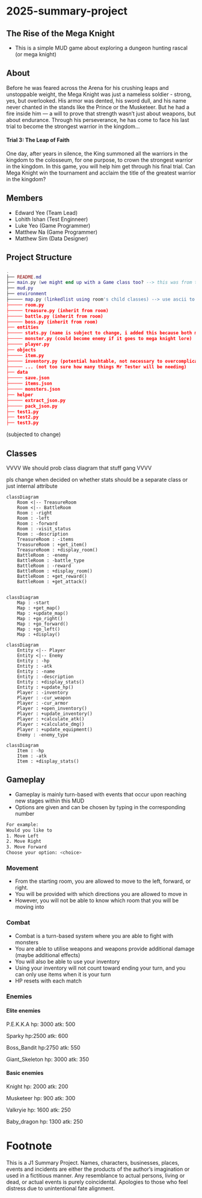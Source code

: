 # 2025-summary-project
## The Rise of the Mega Knight 
- This is a simple MUD game about exploring a dungeon hunting rascal (or mega knight) 

## About
Before he was feared across the Arena for his crushing leaps and unstoppable weight, the Mega Knight was just a nameless soldier - strong, yes, but overlooked. His armor was dented, his sword dull, and his name never chanted in the stands like the Prince or the Musketeer. But he had a fire inside him — a will to prove that strength wasn’t just about weapons, but about endurance. Through his perseverance, he has come to face his last trial to become the strongest warrior in the kingdom… 

 #### Trial 3: The Leap of Faith 
 One day, after years in silence, the King summoned all the warriors in the kingdom to the colosseum, for one purpose, to crown the strongest warrior in the kingdom.
In this game, you will help him get through his final trial. Can Mega Knight win the tournament and acclaim the title of the greatest warrior in the kingdom?

## Members

- Edward Yee (Team Lead)
- Lohith Ishan (Test Enginneer)
- Luke Yeo (Game Programmer)
- Matthew Na (Game Programmer)
- Matthew Sim (Data Designer)

## Project Structure

```lua
.
├── README.md
├── main.py (we might end up with a Game class too? --> this was from the template so see how)
├── mud.py
├── environment
├───── map.py (linkedlist using room's child classes) --> use ascii to show which room player is at (use a 2d array and hardcode the entire map, find exact cooridinates and display on map)
├───── room.py
├───── treasure.py (inherit from room)
├───── battle.py (inherit from room)
├───── boss.py (inherit from room)
├── entities
├───── stats.py (name is subject to change, i added this because both monster and player have stats(id assume) --> inheritance, maybe polymorphic method actions() also?)
├───── monster.py (could become enemy if it goes to mega knight lore)
├───── player.py 
├── objects
├───── item.py
├───── inventory.py (potential hashtable, not necessary to overcomplicate though)
├───── ... (not too sure how many things Mr Tester will be needing)
├── data
├───── save.json
├───── items.json
├───── monsters.json 
├── helper
├───── extract_json.py
├───── pack_json.py
├── test1.py
├── test2.py
├── test3.py 
```
(subjected to change)

## Classes 

VVVV We should prob class diagram that stuff gang VVVV

pls change when decided on whether stats should be a separate class or just internal attribute
```mermaid
classDiagram
    Room <|-- TreasureRoom
    Room <|-- BattleRoom
    Room : -right
    Room : -left
    Room : -forward
    Room : -visit_status
    Room : -description
    TreasureRoom : -items
    TreasureRoom : +get_item()
    TreasureRoom : +display_room()
    BattleRoom : -enemy
    BattleRoom : -battle_type
    BattleRoom : -reward
    BattleRoom : +display_room()
    BattleRoom : +get_reward()
    BattleRoom : +get_attack()
    
```
```mermaid
classDiagram
    Map : -start
    Map : +get_map()
    Map : +update_map()
    Map : +go_right()
    Map : +go_forward()
    Map : +go_left()
    Map : +display()
```
```mermaid
classDiagram
    Entity <|-- Player
    Entity <|-- Enemy
    Entity : -hp
    Entity : -atk
    Entity : -name
    Entity : -description
    Entity : +display_stats()
    Entity : +update_hp()
    Player : -inventory
    Player : -cur_weapon
    Player : -cur_armor
    Player : +open_inventory()
    Player : +update_inventory()
    Player : +calculate_atk()
    Player : +calculate_dmg()
    Player : +update_equipment()
    Enemy : -enemy_type
```
```mermaid
classDiagram
    Item : -hp
    Item : -atk
    Item : +display_stats()
```

## Gameplay

- Gameplay is mainly turn-based with events that occur upon reaching new stages within this MUD
- Options are given and can be chosen by typing in the corresponding number

```bash
For example:
Would you like to
1. Move Left
2. Move Right
3. Move Forward
Choose your option: <choice>
```

### Movement

- From the starting room, you are allowed to move to the left, forward, or right.
- You will be provided with which directions you are allowed to move in
- However, you will not be able to know which room that you will be moving into

### Combat

- Combat is a turn-based system where you are able to fight with monsters
- You are able to utilise weapons and weapons provide additional damage (maybe additional effects)
- You will also be able to use your inventory
- Using your inventory will not count toward ending your turn, and you can only use items when it is your turn
- HP resets with each match 

### Enemies
#### Elite enemies 
P.E.K.K.A
hp: 3000
atk: 500 

Sparky 
hp:2500
atk: 600

Boss_Bandit 
hp:2750
atk: 550 

Giant_Skeleton 
hp: 3000
atk: 350 

#### Basic enemies 
Knight 
hp: 2000 
atk: 200

Musketeer 
hp: 900
atk: 300

Valkryie 
hp: 1600
atk: 250

Baby_dragon 
hp: 1300
atk: 250



# Footnote

This is a J1 Summary Project. Names, characters, businesses, places, events and incidents are either the products of the author’s imagination or used in a fictitious manner. Any resemblance to actual persons, living or dead, or actual events is purely coincidental. Apologies to those who feel distress due to unintentional fate alignment.
